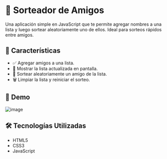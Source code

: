 # 🎉 Sorteador de Amigos

Una aplicación simple en JavaScript que te permite agregar nombres a una lista y luego sortear aleatoriamente uno de ellos. Ideal para sorteos rápidos entre amigos.

## 🚀 Características

- ✅ Agregar amigos a una lista.
- 🔄 Mostrar la lista actualizada en pantalla.
- 🎲 Sortear aleatoriamente un amigo de la lista.
- 🗑️ Limpiar la lista y reiniciar el sorteo.

## 📸 Demo

![image](https://github.com/user-attachments/assets/314515d3-f52a-47ce-9c7b-8c5270699db2)



## 🛠️ Tecnologías Utilizadas

- HTML5
- CSS3 
- JavaScript 

